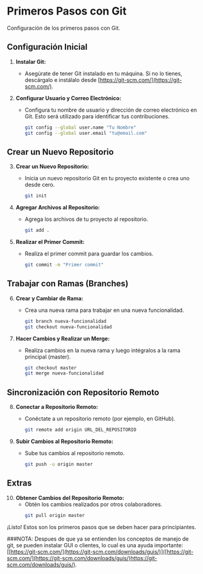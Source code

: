 # Primeros Pasos con Git

Configuración de los primeros pasos con Git.

## Configuración Inicial

1. **Instalar Git:**
   - Asegúrate de tener Git instalado en tu máquina. Si no lo tienes, descárgalo e instálalo desde [https://git-scm.com/](https://git-scm.com/).

2. **Configurar Usuario y Correo Electrónico:**
   - Configura tu nombre de usuario y dirección de correo electrónico en Git. Esto será utilizado para identificar tus contribuciones.
     ```bash
     git config --global user.name "Tu Nombre"
     git config --global user.email "tu@email.com"
     ```

## Crear un Nuevo Repositorio

3. **Crear un Nuevo Repositorio:**
   - Inicia un nuevo repositorio Git en tu proyecto existente o crea uno desde cero.
     ```bash
     git init
     ```

4. **Agregar Archivos al Repositorio:**
   - Agrega los archivos de tu proyecto al repositorio.
     ```bash
     git add .
     ```

5. **Realizar el Primer Commit:**
   - Realiza el primer commit para guardar los cambios.
     ```bash
     git commit -m "Primer commit"
     ```

## Trabajar con Ramas (Branches)

6. **Crear y Cambiar de Rama:**
   - Crea una nueva rama para trabajar en una nueva funcionalidad.
     ```bash
     git branch nueva-funcionalidad
     git checkout nueva-funcionalidad
     ```

7. **Hacer Cambios y Realizar un Merge:**
   - Realiza cambios en la nueva rama y luego intégralos a la rama principal (master).
     ```bash
     git checkout master
     git merge nueva-funcionalidad
     ```

## Sincronización con Repositorio Remoto

8. **Conectar a Repositorio Remoto:**
   - Conéctate a un repositorio remoto (por ejemplo, en GitHub).
     ```bash
     git remote add origin URL_DEL_REPOSITORIO
     ```

9. **Subir Cambios al Repositorio Remoto:**
   - Sube tus cambios al repositorio remoto.
     ```bash
     git push -u origin master
     ```

## Extras

10. **Obtener Cambios del Repositorio Remoto:**
    - Obtén los cambios realizados por otros colaboradores.
      ```bash
      git pull origin master
      ```

¡Listo! Estos son los primeros pasos que se deben hacer para principiantes.

###NOTA: Despues de que ya se entienden los conceptos de manejo de git, se pueden instalar GUI o clientes, lo cual es una ayuda importante: [[https://git-scm.com/](https://git-scm.com/downloads/guis/)]([https://git-scm.com/](https://git-scm.com/downloads/guis/)https://git-scm.com/downloads/guis/).
